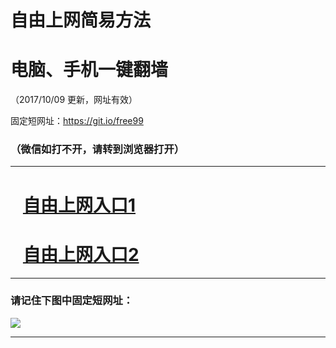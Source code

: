 ﻿# 自由上网简易方法

# 电脑、手机一键翻墙

（2017/10/09 更新，网址有效）

固定短网址：https://git.io/free99

### （微信如打不开，请转到浏览器打开）


***





# &nbsp;&nbsp; <a href="http://ft1513025190.fwq-tz-1001.info/fwqtz01.html?t=100900112321 " target="_blank">自由上网入口1</a>
# &nbsp;&nbsp; <a href="http://ft2354213022.fwq-tz-1002.info/fwqtz02.html?t=100900113752 " target="_blank">自由上网入口2</a>
***

### 请记住下图中固定短网址：

<img src="https://s3-us-west-2.amazonaws.com/fwq-1001/yjfq-20170905okok.png" /> 


***


